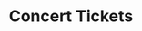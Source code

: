 ---
title: Concert Tickets
image: SheetMusic.jpg
blurb: Tickets for Halcyon concerts can be purchased from members of the Halcyon Chamber Choir, or email us to make arrangements.
---